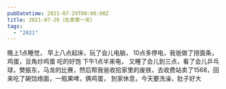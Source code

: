 ```yaml
---
pubDatetime: 2021-07-29T00:00:00Z
title: 2021-07-29（在家第一天）
tags:
  - "2021"
---
```


晚上1点睡觉，
早上八点起床，玩了会儿电脑，
10点多停电，我爸做了捞面条，鸡蛋，豆角炒鸡蛋
吃的好饱
下午1点半来电，
又睡了会儿到三点，看了会儿乒乓球，樊振东，马龙的比赛，然后帮我爸收拾家里的废铁，去收费站卖了1568，回来吃了碗饸络面，一瓶果啤，俩鸡蛋，
到家休息，今天要洗澡，肚子好大
